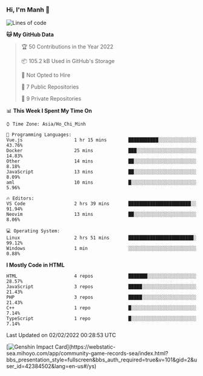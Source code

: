 ### Hi, I'm Manh 👋

<!--START_SECTION:waka-->
![Lines of code](https://img.shields.io/badge/From%20Hello%20World%20I%27ve%20Written-2%20Million%20lines%20of%20code-blue)

**🐱 My GitHub Data** 

> 🏆 50 Contributions in the Year 2022
 > 
> 📦 105.2 kB Used in GitHub's Storage 
 > 
> 🚫 Not Opted to Hire
 > 
> 📜 7 Public Repositories 
 > 
> 🔑 9 Private Repositories  
 > 
📊 **This Week I Spent My Time On** 

```text
⌚︎ Time Zone: Asia/Ho_Chi_Minh

💬 Programming Languages: 
Vue.js                   1 hr 15 mins        ███████████░░░░░░░░░░░░░░   43.76% 
Docker                   25 mins             ███░░░░░░░░░░░░░░░░░░░░░░   14.83% 
Other                    14 mins             ██░░░░░░░░░░░░░░░░░░░░░░░   8.18% 
JavaScript               13 mins             ██░░░░░░░░░░░░░░░░░░░░░░░   8.09% 
aml                      10 mins             █░░░░░░░░░░░░░░░░░░░░░░░░   5.96%

🔥 Editors: 
VS Code                  2 hrs 39 mins       ███████████████████████░░   91.94% 
Neovim                   13 mins             ██░░░░░░░░░░░░░░░░░░░░░░░   8.06%

💻 Operating System: 
Linux                    2 hrs 51 mins       ████████████████████████░   99.12% 
Windows                  1 min               ░░░░░░░░░░░░░░░░░░░░░░░░░   0.88%

```

**I Mostly Code in HTML** 

```text
HTML                     4 repos             ███████░░░░░░░░░░░░░░░░░░   28.57% 
JavaScript               3 repos             █████░░░░░░░░░░░░░░░░░░░░   21.43% 
PHP                      3 repos             █████░░░░░░░░░░░░░░░░░░░░   21.43% 
C++                      1 repo              █░░░░░░░░░░░░░░░░░░░░░░░░   7.14% 
TypeScript               1 repo              █░░░░░░░░░░░░░░░░░░░░░░░░   7.14%

```



 Last Updated on 02/02/2022 00:28:53 UTC
<!--END_SECTION:waka-->

[![Genshin Impact Card](https://api.mn07.xyz/genshin/card/42384502?)](https://webstatic-sea.mihoyo.com/app/community-game-records-sea/index.html?bbs_presentation_style=fullscreen&bbs_auth_required=true&v=101&gid=2&user_id=42384502&lang=en-us#/ys)
